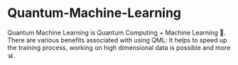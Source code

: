 # Quantum-Machine-Learning
Quantum Machine Learning is Quantum Computing + Machine Learning 🧠. There are various benefits associated with using QML: It helps to speed up the training process, working on high dimensional data is possible and more 📊.
